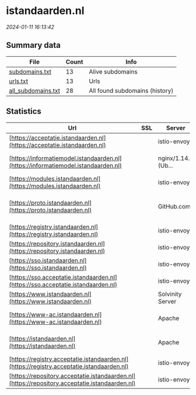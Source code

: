 # istandaarden.nl
*2024-01-11 16:13:42*
## Summary data
| File       | Count | Info |
|------------|-------|------|
|[subdomains.txt](/data/istandaarden.nl/subdomains.txt)|13|Alive subdomains|
|[urls.txt](/data/istandaarden.nl/urls.txt)|13|Urls|
|[all_subdomains.txt](/data/istandaarden.nl/all_subdomains.txt)|28|All found subdomains (history)|
## Statistics
| Url | SSL | Server | Cookie | HSTS | CSP | XFO | XXP | RP | Tech |Title |
|------------|-------|------|------|------|------|------|------|------|------|------|
|[https://acceptatie.istandaarden.nl](https://acceptatie.istandaarden.nl)| |istio-envoy|:white_check_mark: |:white_check_mark: |:warning: | | :white_check_mark: | :white_check_mark: |||
|[https://informatiemodel.istandaarden.nl](https://informatiemodel.istandaarden.nl)| |nginx/1.14.0 (Ub...| | | | | | :white_check_mark: |HSTS Nginx:1.14.0 Ubuntu||
|[https://modules.istandaarden.nl](https://modules.istandaarden.nl)| |istio-envoy|:white_check_mark: |:white_check_mark: |:warning: | | :white_check_mark: | :white_check_mark: |||
|[https://proto.istandaarden.nl](https://proto.istandaarden.nl)| |GitHub.com| | | | | | :white_check_mark: |Fastly GitHub Pages Varnish|Home|
|[https://registry.istandaarden.nl](https://registry.istandaarden.nl)| |istio-envoy| | | | | | :white_check_mark: |Envoy||
|[https://repository.istandaarden.nl](https://repository.istandaarden.nl)| |istio-envoy|:white_check_mark: | | :white_check_mark:| :white_check_mark: | :white_check_mark: | :white_check_mark: |Envoy||
|[https://sso.istandaarden.nl](https://sso.istandaarden.nl)| |istio-envoy| | | | | | :white_check_mark: |||
|[https://sso.acceptatie.istandaarden.nl](https://sso.acceptatie.istandaarden.nl)| |istio-envoy| | | | | | :white_check_mark: |||
|[https://www.istandaarden.nl](https://www.istandaarden.nl)| |Solvinity Server|:white_check_mark: |:white_check_mark: |:warning: | | :white_check_mark: | :white_check_mark: |Bloomreach HSTS|iStandaarden|
|[https://www-ac.istandaarden.nl](https://www-ac.istandaarden.nl)| |Apache| | | | | | :white_check_mark: |Apache HTTP Server Basic|401 Unauthorized|
|[https://istandaarden.nl](https://istandaarden.nl)| |Apache|:white_check_mark: |:white_check_mark: |:warning: | | :white_check_mark: | :white_check_mark: |Apache HTTP Server HSTS|301 Moved Perman...|
|[https://registry.acceptatie.istandaarden.nl](https://registry.acceptatie.istandaarden.nl)| |istio-envoy| | | | | | :white_check_mark: |Envoy||
|[https://repository.acceptatie.istandaarden.nl](https://repository.acceptatie.istandaarden.nl)| |istio-envoy|:white_check_mark: | | :white_check_mark:| :white_check_mark: | :white_check_mark: | :white_check_mark: |Envoy||